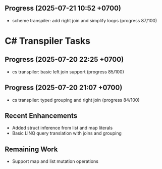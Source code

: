 ## Progress (2025-07-21 10:52 +0700)
- scheme transpiler: add right join and simplify loops (progress 87/100)

# C# Transpiler Tasks

## Progress (2025-07-20 22:25 +0700)
- cs transpiler: basic left join support (progress 85/100)

## Progress (2025-07-20 21:07 +0700)
- cs transpiler: typed grouping and right join (progress 84/100)

## Recent Enhancements
- Added struct inference from list and map literals
- Basic LINQ query translation with joins and grouping

## Remaining Work
- Support map and list mutation operations
